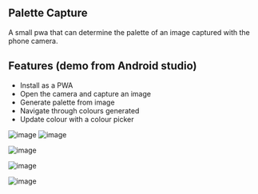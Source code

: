 ## Palette Capture

A small pwa that can determine the palette of an image captured with the phone camera.

## Features (demo from Android studio)
- Install as a PWA
- Open the camera and capture an image
- Generate palette from image
- Navigate through colours generated
- Update colour with a colour picker

![image](https://github.com/user-attachments/assets/509853c8-7c1b-4470-a931-236951265045)
![image](https://github.com/user-attachments/assets/1a804475-7160-4ebd-ae98-07e2e580fc2a)



![image](https://github.com/user-attachments/assets/cd165706-3822-491b-8e0c-006af8b60387)



![image](https://github.com/user-attachments/assets/e46055b1-6437-4dec-a6e6-8c30083da32c)



![image](https://github.com/user-attachments/assets/1a23c90e-f5d5-45e6-9a05-cbb16a4dd162)
